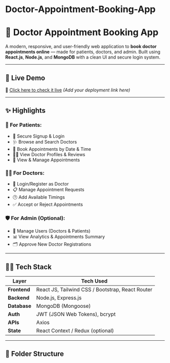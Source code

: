 # Doctor-Appointment-Booking-App
# 🏥 Doctor Appointment Booking App

A modern, responsive, and user-friendly web application to **book doctor appointments online** — made for patients, doctors, and admin. Built using **React.js**, **Node.js**, and **MongoDB** with a clean UI and secure login system.

---

## 🚀 Live Demo

🔗 [Click here to check it live](#) *(Add your deployment link here)*

---

## ✨ Highlights

### 👥 For Patients:
- 🔐 Secure Signup & Login
- 🩺 Browse and Search Doctors
- 📅 Book Appointments by Date & Time
- 👨‍⚕️ View Doctor Profiles & Reviews
- 📜 View & Manage Appointments

### 🧑‍⚕️ For Doctors:
- 🔐 Login/Register as Doctor
- 📋 Manage Appointment Requests
- 🕑 Add Available Timings
- ✅ Accept or Reject Appointments

### 🛡️ For Admin (Optional):
- 🧾 Manage Users (Doctors & Patients)
- 📊 View Analytics & Appointments Summary
- 🗂️ Approve New Doctor Registrations

---

## 🧑‍💻 Tech Stack

| Layer        | Tech Used |
|--------------|------------|
| **Frontend** | React JS, Tailwind CSS / Bootstrap, React Router |
| **Backend**  | Node.js, Express.js |
| **Database** | MongoDB (Mongoose) |
| **Auth**     | JWT (JSON Web Tokens), bcrypt |
| **APIs**     | Axios |
| **State**    | React Context / Redux (optional) |

---

## 📂 Folder Structure

